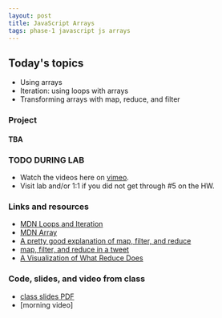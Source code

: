```yaml
---
layout: post
title: JavaScript Arrays
tags: phase-1 javascript js arrays
---
```


## Today's topics

- Using arrays
- Iteration: using loops with arrays
- Transforming arrays with map, reduce, and filter

### Project
#### TBA


### TODO DURING LAB
- Watch the videos here on [vimeo](https://vimeo.com/showcase/m-at-m).
- Visit lab and/or 1:1 if you did not get through #5 on the HW.

### Links and resources

- [MDN Loops and Iteration](https://developer.mozilla.org/en-US/docs/Web/JavaScript/Guide/Loops_and_iteration)
- [MDN Array](https://developer.mozilla.org/en-US/docs/Web/JavaScript/Reference/Global_Objects/Array)
- [A pretty good explanation of map, filter, and reduce](https://dev.to/chrisachard/map-filter-reduce-crash-course-5gan)
- [map, filter, and reduce in a tweet](https://twitter.com/steveluscher/status/741089564329054208)
- [A Visualization of What Reduce Does](http://reduce.surge.sh/)


### Code, slides, and video from class

- [class slides PDF](/slide-decks/js-arrays.pdf)
- [morning video]